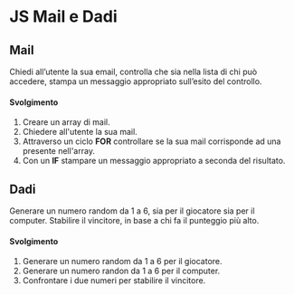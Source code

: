 JS Mail e Dadi
===
## Mail
Chiedi all’utente la sua email,
controlla che sia nella lista di chi può accedere,
stampa un messaggio appropriato sull’esito del controllo.

#### Svolgimento
1. Creare un array di mail.
2. Chiedere all'utente la sua mail.
3. Attraverso un ciclo **FOR** controllare se la sua mail corrisponde ad una presente nell'array.
4. Con un **IF** stampare un messaggio appropriato a seconda del risultato.

## Dadi
Generare un numero random da 1 a 6, sia per il giocatore sia per il computer.
Stabilire il vincitore, in base a chi fa il punteggio più alto.

#### Svolgimento
1. Generare un numero random da 1 a 6 per il giocatore.
2. Generare un numero randon da 1 a 6 per il computer.
3. Confrontare i due numeri per stabilire il vincitore.